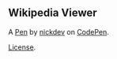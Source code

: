 Wikipedia Viewer
----------------


A [Pen](https://codepen.io/nickdev/pen/xOpBWA) by [nickdev](http://codepen.io/nickdev) on [CodePen](http://codepen.io/).

[License](https://codepen.io/nickdev/pen/xOpBWA/license).
